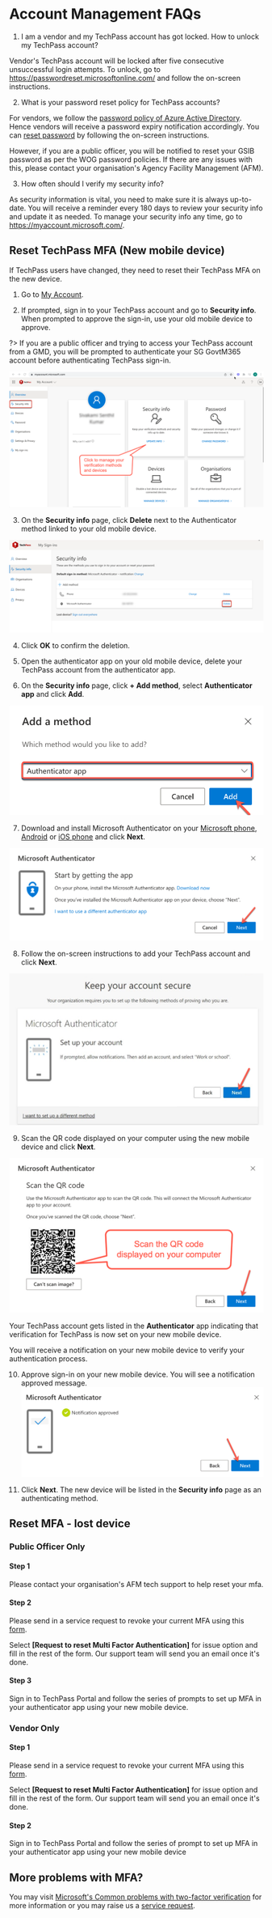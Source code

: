 # Account Management FAQs

1. I am a vendor and my TechPass account has got locked. How to unlock my TechPass account?

  Vendor's TechPass account will be locked after five consecutive unsuccessful login attempts. To unlock, go to https://passwordreset.microsoftonline.com/ and follow the on-screen instructions.

2. What is your password reset policy for TechPass accounts?

  For vendors, we follow the [password policy of Azure Active Directory](https://docs.microsoft.com/en-us/azure/active-directory/authentication/concept-sspr-policy#administrator-password-policy-differences).  Hence vendors will receive a password expiry notification accordingly. You can [reset password](https://passwordreset.microsoftonline.com/) by following the on-screen instructions.

  However, if you are a public officer, you will be notified to reset your GSIB password as per the WOG password policies. If there are any issues with this, please contact your organisation's Agency Facility Management (AFM).


3. How often should I verify my security info?

 As security information is vital, you need to make sure it is always up-to-date. You will receive a reminder every 180 days to review your security info and update it as needed. To manage your security info any time, go to https://myaccount.microsoft.com/.


<!--

If you have issues in using TechPass from a GMD, ensure that you have [set up security verification for WOG account](manage-security-verification-for-wog-account)  before contacting the TechPass support team.-->

## Reset TechPass MFA (New mobile device)
If TechPass users have changed, they need to reset their TechPass MFA on the new device.

<!--- new device
If you have a new mobile device, you'll need to set it up to work with multi-factor verification. This is a multi-step solution.-->

1. Go to [My Account](https://account.activedirectory.windowsazure.com/proofup.aspx?proofup=1).

2. If prompted, sign in to your TechPass account and go to **Security info**. When prompted to approve the sign-in, use your old mobile device to approve.

?> If you are a public officer and trying to access your TechPass account from a GMD, you will be prompted to authenticate your SG GovtM365 account before authenticating TechPass sign-in.

<kbd>![](../assets/images/re-set-up-techpass-mfa-vendor/security-info-menu.png)</kbd>

3.  On the **Security info** page, click **Delete** next to the Authenticator method linked to your old mobile device.

<kbd>![delete-auth-method](../assets/images/re-set-up-techpass-mfa-vendor/delete-auth-app-for-old-device.png)

4. Click **OK** to confirm the deletion.

5. Open the authenticator app on your old mobile device, delete your TechPass account from the authenticator app.

6. On the **Security info** page, click **+ Add method**, select **Authenticator app** and click **Add**.

<kbd>![add-auth-method](../assets/images/re-set-up-techpass-mfa-vendor/add-method.png)

7. Download and install Microsoft Authenticator on your [Microsoft phone](https://www.microsoft.com/en-sg/store/apps/windows-phone), [Android](https://play.google.com/store/apps?hl=en&amp;gl=US) or [iOS phone](https://www.apple.com/app-store/) and click **Next**.

  <kbd>![install-auth-method](../assets/images/re-set-up-techpass-mfa-vendor/install-auth-app.png)

8. Follow the on-screen instructions to add your TechPass account and click **Next**.

  <kbd>![keep-your-account-secure-next](../assets/images/onboarding/po-non-se/keep-your-account-secure-next.png)</kbd>

9. Scan the QR code displayed on your computer using the new mobile device and click **Next**.

  <kbd>![scan-qr-code](../assets/images/re-set-up-techpass-mfa-vendor/scan-qr-code.png)

Your TechPass account gets listed in the **Authenticator** app indicating that verification for TechPass is now set on your new mobile device.

You will receive a notification on your new mobile device to verify your authentication process.

10. Approve sign-in on your new mobile device. You will see a notification approved message.
<kbd>![](../assets/images/re-set-up-techpass-mfa-vendor/verification-confirmed.png)

11. Click **Next**. The new device will be listed in the **Security info** page as an authenticating method.

<!--### Public Officer Only
Step 2 to 4 will help you set up the authenticator app for WOG account.

Follow these instructions if you got problems with steps 2 to 4.
1. Access [https://myaccount.microsoft.com](https://myaccount.microsoft.com) via your non-SE GSIB machine.  
   ![myaccount_microsoft](../assets/support/myaccountsMicrosoft.jpg)
2. Access **Security info**, you may be prompted to Approve/enter MFA code for another sign in request  
   ![mfa_microsoft](../assets/support/mfaMicrosoft.jpg)
3. You can now add your new phone and delete your old authenticator app  
   ![security_info](../assets/support/securityInfo.jpg)

Next, please continue with steps 5 & 6 to set up the authenticator for TechPass Multi Factor Authentication (MFA).

### Step 5
Please send in a service request to revoke your current MFA using this [form](https://go.gov.sg/techpass-sr).

Select **[Request to reset Multi Factor Authentication]** for issue option and fill in the rest of the form. Our support team will send you an email once it's done.

### Step 6
Sign in to TechPass Portal and follow the series of prompts to set up MFA in your authenticator app using your new mobile device.-->

## Reset MFA - lost device

### Public Officer Only
#### Step 1
Please contact your organisation's AFM tech support to help reset your mfa.

#### Step 2
Please send in a service request to revoke your current MFA using this [form](https://go.gov.sg/techpass-sr).

Select **[Request to reset Multi Factor Authentication]** for issue option and fill in the rest of the form. Our support team will send you an email once it's done.

#### Step 3
Sign in to TechPass Portal and follow the series of prompts to set up MFA in your authenticator app using your new mobile device.

### Vendor Only
#### Step 1
Please send in a service request to revoke your current MFA using this [form](https://go.gov.sg/techpass-sr).

Select **[Request to reset Multi Factor Authentication]** for issue option and fill in the rest of the form. Our support team will send you an email once it's done.

#### Step 2
Sign in to TechPass Portal and follow the series of prompt to set up MFA in your authenticator app using your new mobile device

## More problems with MFA?
You may visit [Microsoft's Common problems with two-factor verification](https://docs.microsoft.com/en-us/troubleshoot/azure/active-directory/troubleshoot-azure-mfa-issue) for more information or you may raise us a [service request](https://go.gov.sg/techpass-sr).
